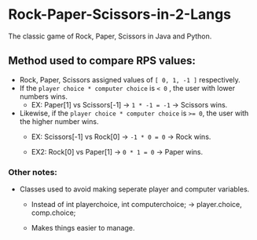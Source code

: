 # Rock-Paper-Scissors-in-2-Langs
The classic game of Rock, Paper, Scissors in Java and Python.

Method used to compare RPS values:
-
- Rock, Paper, Scissors assigned values of `[ 0, 1, -1 ]` respectively.
- If the `player choice * computer choice` is `< 0` , the user with lower numbers wins.
  - EX: Paper[1] vs Scissors[-1] -> `1 * -1 = -1` -> Scissors wins.
- Likewise, if the `player choice * computer choice` is `>= 0`, the user with the higher number wins.
  - EX: Scissors[-1] vs Rock[0] -> `-1 * 0 = 0` -> Rock wins.

  - EX2: Rock[0] vs Paper[1] -> `0 * 1 = 0` -> Paper wins.

### Other notes:
- Classes used to avoid making seperate player and computer variables.
  - Instead of int playerchoice, int computerchoice; -> player.choice, comp.choice;

  - Makes things easier to manage.

